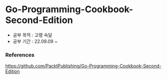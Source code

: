 # Go-Programming-Cookbook-Second-Edition
- 공부 목적 : 고랭 숙달
- 공부 기간 : 22.09.09 ~

### References
https://github.com/PacktPublishing/Go-Programming-Cookbook-Second-Edition